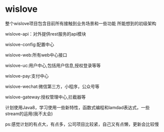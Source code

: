 # wislove

整个wislove项目包含目前所有接触到业务场景和一些功能
所能想到的初级架构

wislove-api：对外提供rest服务的api模块

wislove-config:配置中心

wislove-web:所有web中心接口

wislove-uc:用户中心,包括用户信息,授权登录等等

wislove-pay:支付中心

wislove-wechat:微信第三方，小程序，公众号等

wislove-gateway:授权管理中心,拦截器等

计划使用Java8，学习使用一些新特性，函数式编程和lamdad表达式，一些stream的运用(我不太会)

ps:感觉计划的有点大，有点多，公司项目比较紧，自己又有点懒，更新会比较慢
